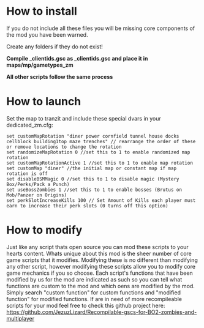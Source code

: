 # How to install

If you do not include all these files you will be missing core components of the mod you have been warned.

Create any folders if they do not exist! 

**Compile _clientids.gsc as _clientids.gsc and place it in maps/mp/gametypes_zm**

**All other scripts follow the same process**

# How to launch

Set the map to tranzit and include these special dvars in your dedicated_zm.cfg:
```
set customMapRotation "diner power cornfield tunnel house docks cellblock building1top maze trenches" // rearrange the order of these or remove locations to change the rotation
set randomizeMapRotation 0 //set this to 1 to enable randomized map rotation
set customMapRotationActive 1 //set this to 1 to enable map rotation
set customMap "diner" //the initial map or constant map if map rotation is off
set disableBSMMagic 0 //set this to 1 to disable magic (Mystery Box/Perks/Pack a Punch)
set useBossZombies 1 //set this to 1 to enable bosses (Brutus on Mob/Panzer on Origins)
set perkSlotIncreaseKills 100 // Set Amount of Kills each player must earn to increase their perk slots (0 turns off this option)
```

# How to modify

Just like any script thats open source you can mod these scripts to your hearts content.
Whats unique about this mod is the sheer number of core game scripts that it modifies.
Modifying these is no different than modifying any other script, however modifying these scripts allow you to modify core game mechanics if you so choose.
Each script's functions that have been modified by us for the mod are indicated as such so you can tell what functions are custom to the mod and which oens are modified by the mod.
Simply search "custom function" for custom functions and "modified function" for modified functions.
If are in need of more recompileable scripts for your mod feel free to check this github project here: https://github.com/JezuzLizard/Recompilable-gscs-for-BO2-zombies-and-multiplayer

